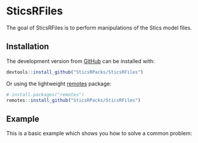 
<!-- README.md is generated from README.Rmd. Please edit that file -->

# SticsRFiles

<!-- badges: start -->

<!-- badges: end -->

The goal of SticsRFiles is to perform manipulations of the Stics model
files.

## Installation

The development version from [GitHub](https://github.com/) can be
installed with:

``` r
devtools::install_github("SticsRPacks/SticsRFiles")
```

Or using the lightweight
[remotes](https://github.com/r-lib/remotes#readme) package:

``` r
# install.packages("remotes")
remotes::install_github("SticsRPacks/SticsRFiles")
```

## Example

This is a basic example which shows you how to solve a common problem:
